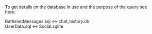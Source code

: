 To get details on the database in use and the purpose of the query see here:  
<Blog post pending>  

BattlenetMessages.sql <-> chat_history.db    
UserData.sql <-> Social.sqlite
